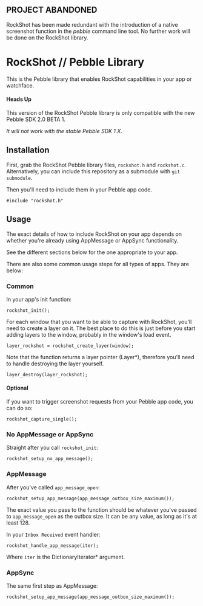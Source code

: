 ## PROJECT ABANDONED

RockShot has been made redundant with the introduction of a native screenshot function in the *pebble* command line tool. No further work will be done on the RockShot library.

# RockShot // Pebble Library

This is the Pebble library that enables RockShot capabilities in your app or watchface.

#### Heads Up

This version of the RockShot Pebble library is only compatible with the new Pebble SDK 2.0 BETA 1. 

*It will not work with the stable Pebble SDK 1.X*.

## Installation

First, grab the RockShot Pebble library files, ```rockshot.h``` and ```rockshot.c```. Alternatively, you can include this repository as a submodule with ```git submodule```.

Then you'll need to include them in your Pebble app code.

    #include "rockshot.h"
    
## Usage

The exact details of how to include RockShot on your app depends on whether you're already using AppMessage or AppSync functionality.

See the different sections below for the one appropriate to your app.

There are also some common usage steps for all types of apps. They are below:

### Common

In your app's init function:

    rockshot_init();

For each window that you want to be able to capture with RockShot, you'll need to create a layer on it. The best place to do this is just before you start adding layers to the window, probably in the window's load event.

    layer_rockshot = rockshot_create_layer(window);
    
Note that the function returns a layer pointer (Layer*), therefore you'll need to handle destroying the layer yourself.

    layer_destroy(layer_rockshot);
    
#### Optional

If you want to trigger screenshot requests from your Pebble app code, you can do so:

    rockshot_capture_single();
    
### No AppMessage or AppSync

Straight after you call ```rockshot_init```:

    rockshot_setup_no_app_message();

### AppMessage

After you've called ```app_message_open```:

    rockshot_setup_app_message(app_message_outbox_size_maximum());
    
The exact value you pass to the function should be whatever you've passed to ```app_message_open``` as the outbox size. It can be any value, as long as it's at least 128.

In your ```Inbox Received``` event handler:

    rockshot_handle_app_message(iter);
    
Where ```iter``` is the DictionaryIterator* argument.
  
### AppSync

The same first step as AppMessage:

    rockshot_setup_app_message(app_message_outbox_size_maximum());
